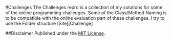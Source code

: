 #Challenges
The Challenges repro is a collection of my solutions for some of the online programming challenges.
Some of the Class/Method Naming is to be compatible with the online evaluation part of these challenges.
I try to use the Folder structure [Site][Challenge]

##Disclaimer
Published under the [MIT License](LICENSE).